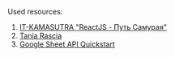 Used resources:
1. [IT-KAMASUTRA "ReactJS - Путь Самурая"](https://www.youtube.com/watch?v=gb7gMluAeao&list=PLcvhF2Wqh7DNVy1OCUpG3i5lyxyBWhGZ8)
2. [Tania Rascia](https://www.taniarascia.com/getting-started-with-react/)
3. [Google Sheet API Quickstart](https://developers.google.com/sheets/api/quickstart/js)
